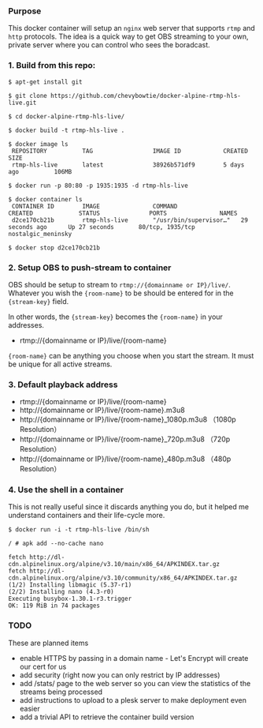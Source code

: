 ### Purpose

This docker container will setup an `nginx` web server that supports `rtmp` and `http` protocols. The idea is a quick way to get OBS streaming to your own, private server where you can control who sees the boradcast.


### 1. Build from this repo:
```
$ apt-get install git 

$ git clone https://github.com/chevybowtie/docker-alpine-rtmp-hls-live.git

$ cd docker-alpine-rtmp-hls-live/

$ docker build -t rtmp-hls-live .

$ docker image ls
 REPOSITORY          TAG                 IMAGE ID            CREATED             SIZE
 rtmp-hls-live       latest              38926b571df9        5 days ago          106MB

$ docker run -p 80:80 -p 1935:1935 -d rtmp-hls-live

$ docker container ls
 CONTAINER ID        IMAGE               COMMAND                  CREATED             STATUS              PORTS               NAMES
 d2ce170cb21b        rtmp-hls-live       "/usr/bin/supervisor…"   29 seconds ago      Up 27 seconds       80/tcp, 1935/tcp    nostalgic_meninsky

$ docker stop d2ce170cb21b
```

### 2. Setup OBS to push-stream to container

OBS should be setup to stream to `rtmp://{domainname or IP}/live/`.  Whatever you wish the `{room-name}` to be should be entered for in the `{stream-key}` field.

In other words, the `{stream-key}` becomes the `{room-name}` in your addresses.

* rtmp://{domainname or IP}/live/{room-name} 

`{room-name}` can be anything you choose when you start the stream. It must be unique for all active streams.


### 3. Default playback address

* rtmp://{domainname or IP}/live/{room-name}
* http://{domainname or IP}/live/{room-name}.m3u8   
* http://{domainname or IP}/live/{room-name}_1080p.m3u8 （1080p Resolution）   
* http://{domainname or IP}/live/{room-name}_720p.m3u8  （720p Resolution）   
* http://{domainname or IP}/live/{room-name}_480p.m3u8  （480p Resolution）   


### 4. Use the shell in a container

This is not really useful since it discards anything you do, but it helped me understand containers and their life-cycle more.

```
$ docker run -i -t rtmp-hls-live /bin/sh

/ # apk add --no-cache nano

fetch http://dl-cdn.alpinelinux.org/alpine/v3.10/main/x86_64/APKINDEX.tar.gz
fetch http://dl-cdn.alpinelinux.org/alpine/v3.10/community/x86_64/APKINDEX.tar.gz
(1/2) Installing libmagic (5.37-r1)
(2/2) Installing nano (4.3-r0)
Executing busybox-1.30.1-r3.trigger
OK: 119 MiB in 74 packages
```

### TODO

These are planned items

* enable HTTPS by passing in a domain name - Let's Encrypt will create our cert for us
* add security (right now you can only restrict by IP addresses)
* add /stats/ page to the web server so you can view the statistics of the streams being processed
* add instructions to upload to a plesk server to make deployment even easier
* add a trivial API to retrieve the container build version
